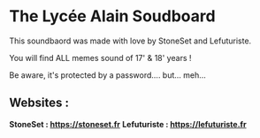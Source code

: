 # The Lycée Alain Soudboard
This soundbaord was made with love by StoneSet and Lefuturiste.

You will find ALL memes sound of 17' & 18' years !

Be aware, it's protected by a password.... but... meh...


## Websites :

**StoneSet : https://stoneset.fr**
**Lefuturiste : https://lefuturiste.fr**
